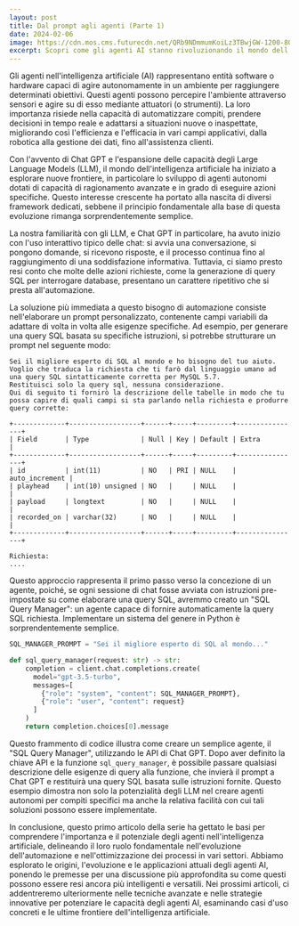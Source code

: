 ```yaml
---
layout: post
title: Dal prompt agli agenti (Parte 1)
date: 2024-02-06
image: https://cdn.mos.cms.futurecdn.net/QRb9NDmmumKoiLz3TBwjGW-1200-80.png
excerpt: Scopri come gli agenti AI stanno rivoluzionando il mondo dell'automazione, aprendo nuove possibilità in campi che vanno dalla robotica alla gestione dei dati. Immergiti nell'evoluzione degli agenti AI, dalla loro nascita ai recenti sviluppi in tecnologie come Chat GPT e Large Language Models. Non perdere l'opportunità di esplorare come l'intelligenza artificiale sta trasformando il futuro dell'automazione con soluzioni innovative e accessibili.
---
```

Gli agenti nell'intelligenza artificiale (AI) rappresentano entità software o hardware capaci di agire autonomamente in un ambiente per raggiungere determinati obiettivi. Questi agenti possono percepire l'ambiente attraverso sensori e agire su di esso mediante attuatori (o strumenti). La loro importanza risiede nella capacità di automatizzare compiti, prendere decisioni in tempo reale e adattarsi a situazioni nuove o inaspettate, migliorando così l'efficienza e l'efficacia in vari campi applicativi, dalla robotica alla gestione dei dati, fino all'assistenza clienti.

Con l'avvento di Chat GPT e l'espansione delle capacità degli Large Language Models (LLM), il mondo dell'intelligenza artificiale ha iniziato a esplorare nuove frontiere, in particolare lo sviluppo di agenti autonomi dotati di capacità di ragionamento avanzate e in grado di eseguire azioni specifiche. Questo interesse crescente ha portato alla nascita di diversi framework dedicati, sebbene il principio fondamentale alla base di questa evoluzione rimanga sorprendentemente semplice.

La nostra familiarità con gli LLM, e Chat GPT in particolare, ha avuto inizio con l'uso interattivo tipico delle chat: si avvia una conversazione, si pongono domande, si ricevono risposte, e il processo continua fino al raggiungimento di una soddisfazione informativa. Tuttavia, ci siamo presto resi conto che molte delle azioni richieste, come la generazione di query SQL per interrogare database, presentano un carattere ripetitivo che si presta all'automazione.

La soluzione più immediata a questo bisogno di automazione consiste nell'elaborare un prompt personalizzato, contenente campi variabili da adattare di volta in volta alle esigenze specifiche. Ad esempio, per generare una query SQL basata su specifiche istruzioni, si potrebbe strutturare un prompt nel seguente modo:

```
Sei il migliore esperto di SQL al mondo e ho bisogno del tuo aiuto.
Voglio che traduca la richiesta che ti farò dal linguaggio umano ad una query SQL sintatticamente corretta per MySQL 5.7.
Restituisci solo la query sql, nessuna considerazione.
Qui di seguito ti fornirò la descrizione delle tabelle in modo che tu possa capire di quali campi si sta parlando nella richiesta e produrre query corrette:

+-------------+------------------+------+-----+---------+----------------+
| Field       | Type             | Null | Key | Default | Extra          |
+-------------+------------------+------+-----+---------+----------------+
| id          | int(11)          | NO   | PRI | NULL    | auto_increment |
| playhead    | int(10) unsigned | NO   |     | NULL    |                |
| payload     | longtext         | NO   |     | NULL    |                |
| recorded_on | varchar(32)      | NO   |     | NULL    |                |
+-------------+------------------+------+-----+---------+----------------+

Richiesta:
....
```

Questo approccio rappresenta il primo passo verso la concezione di un agente, poiché, se ogni sessione di chat fosse avviata con istruzioni pre-impostate su come elaborare una query SQL, avremmo creato un "SQL Query Manager": un agente capace di fornire automaticamente la query SQL richiesta. Implementare un sistema del genere in Python è sorprendentemente semplice.

```python
SQL_MANAGER_PROMPT = "Sei il migliore esperto di SQL al mondo..."

def sql_query_manager(request: str) -> str:
	completion = client.chat.completions.create(
	  model="gpt-3.5-turbo",
	  messages=[
	    {"role": "system", "content": SQL_MANAGER_PROMPT},
	    {"role": "user", "content": request}
	  ]
	)
	return completion.choices[0].message
```

Questo frammento di codice illustra come creare un semplice agente, il "SQL Query Manager", utilizzando le API di Chat GPT. Dopo aver definito la chiave API e la funzione `sql_query_manager`, è possibile passare qualsiasi descrizione delle esigenze di query alla funzione, che invierà il prompt a Chat GPT e restituirà una query SQL basata sulle istruzioni fornite. Questo esempio dimostra non solo la potenzialità degli LLM nel creare agenti autonomi per compiti specifici ma anche la relativa facilità con cui tali soluzioni possono essere implementate.

In conclusione, questo primo articolo della serie ha gettato le basi per comprendere l'importanza e il potenziale degli agenti nell'intelligenza artificiale, delineando il loro ruolo fondamentale nell'evoluzione dell'automazione e nell'ottimizzazione dei processi in vari settori. Abbiamo esplorato le origini, l'evoluzione e le applicazioni attuali degli agenti AI, ponendo le premesse per una discussione più approfondita su come questi possono essere resi ancora più intelligenti e versatili. Nei prossimi articoli, ci addentreremo ulteriormente nelle tecniche avanzate e nelle strategie innovative per potenziare le capacità degli agenti AI, esaminando casi d'uso concreti e le ultime frontiere dell'intelligenza artificiale. 